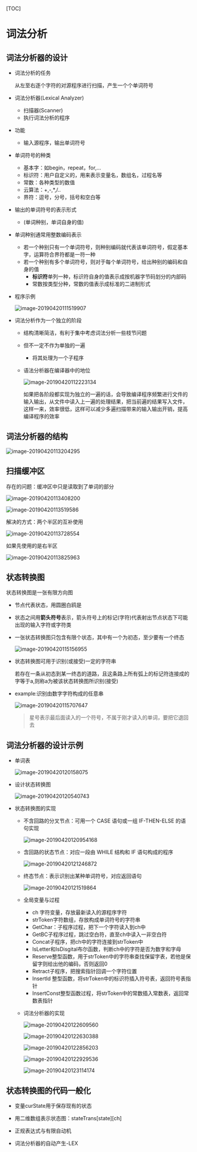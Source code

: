 [TOC]

# 词法分析

## 词法分析器的设计

* 词法分析的任务

  从左至右逐个字符的对源程序进行扫描，产生一个个单词符号

* 词法分析器(Lexical Analyzer)

  * 扫描器(Scanner)
  * 执行词法分析的程序

* 功能

  * 输入源程序，输出单词符号

* 单词符号的种类

  * 基本字：如begin，repeat，for,...
  * 标识符：用户自定义的，用来表示变量名，数组名，过程名等
  * 常数：各种类型的数值
  * 云算法：+,-,*,/..
  * 界符：逗号，分号，括号和空白等

* 输出的单词符号的表示形式

  * (单词种别，单词自身的值)

* 单词种别通常用整数编码表示

  * 若一个种别只有一个单词符号，则种别编码就代表该单词符号，假定基本字，运算符合界符都是一符一种
  * 若一个种别有多个单词符号，则对于每个单词符号，给出种别的编码和自身的值
    * **标识符**单列一种，标识符自身的值表示成按机器字节码划分的内部码
    * 常数按类型分种，常数的值表示成标准的二进制形式

* 程序示例

  ![image-20190420111519907](/Users/chenyansong/Documents/note/images/compileStud/cifa-example.png)



* 词法分析作为一个独立的阶段

  * 结构清晰简洁，有利于集中考虑词法分析一些枝节问题

  * 但不一定不作为单独的一遍

    * 将其处理为一个子程序

  * 语法分析器在编译器中的地位

    ![image-20190420112223134](/Users/chenyansong/Documents/note/images/compileStud/cifa-example2.png)

    如果把各阶段都实现为独立的一遍的话，会导致编译程序频繁进行文件的输入输出，从文件中读入上一遍的处理结果，把当前遍的结果写入文件，这样一来，效率很低，这样可以减少多遍扫描带来的输入输出开销，提高编译程序的效率



## 词法分析器的结构

![image-20190420113204295](/Users/chenyansong/Documents/note/images/compileStud/cifa-example3.png)



## 扫描缓冲区

存在的问题：缓冲区中只是读取到了单词的部分

![image-20190420113408200](/Users/chenyansong/Documents/note/images/compileStud/cifa-example4.png)

![image-20190420113519586](/Users/chenyansong/Documents/note/images/compileStud/cifa-example5.png)

 解决的方式：两个半区的互补使用

![image-20190420113728554](/Users/chenyansong/Documents/note/images/compileStud/cifa-example6.png)

如果先使用的是右半区

![image-20190420113825963](/Users/chenyansong/Documents/note/images/compileStud/cifa-example7.png)





## 状态转换图

状态转换图是一张有限方向图

* 节点代表状态，用圆圈白鸥是

* 状态之间用**箭头符号**表示，箭头符号上的标记(字符)代表射出节点状态下可能出现的输入字符或字符类

* 一张状态转换图只包含有限个状态，其中有一个为初态，至少要有一个终态

  ![image-20190420115156955](/Users/chenyansong/Documents/note/images/compileStud/cifa-example8.png)

* 状态转换图可用于识别(或接受)一定的字符串

  若存在一条从初态到某一终态的道路，且这条路上所有弧上的标记符连接成的字等于a,则称a为被该状态转换图所识别(接受)

* example:识别由数字字符构成的任意串

  ![image-20190420115707647](/Users/chenyansong/Documents/note/images/compileStud/cifa-example9.png)

  >  星号表示最后面读入的一个符号，不属于刚才读入的单词，要把它退回去



## 词法分析器的设计示例

* 单词表

  ![image-20190420120158075](/Users/chenyansong/Documents/note/images/compileStud/image-20190420120158075.png)

* 设计状态转换图

  ![image-20190420120540743](/Users/chenyansong/Documents/note/images/compileStud/10.png)



* 状态转换图的实现

  * 不含回路的分叉节点：可用一个 CASE 语句或一组 IF-THEN-ELSE 的语句实现

    ![image-20190420120954168](/Users/chenyansong/Documents/note/images/compileStud/11.png)

  * 含回路的状态节点：对应一段由 WHILE 结构和 IF 语句构成的程序

     ![image-20190420121246872](/Users/chenyansong/Documents/note/images/compileStud/12.png)

    

  * 终态节点：表示识别出某种单词符号，对应返回语句

    ![image-20190420121519864](/Users/chenyansong/Documents/note/images/compileStud/13.png)

  * 全局变量与过程

    * ch 字符变量，存放最新读入的源程序字符
    * strToken字符数组，存放构成单词符号的字符串
    * GetChar：子程序过程，把下一个字符读入到ch中
    * GetBC子程序过程，跳过空白符，直至ch中读入一非空白符
    * Concat子程序，把ch中的字符连接到strToken中
    * IsLetter和IsDisgital布尔函数，判断ch中的字符是否为数字和字母
    * Reserve整型函数，用于strToken中的字符串查找保留字表，若他是保留字则给出他的编码，否则返回0
    * Retract子程序，把搜索指针回调一个字符位置
    * InsertId 整型函数，将strToken中的标识符插入符号表，返回符号表指针
    * InsertConst整型函数过程，将strToken中的常数插入常数表，返回常数表指针

  * 词法分析器的实现

    ![image-20190420122609560](/Users/chenyansong/Documents/note/images/compileStud/14.png)

     ![image-20190420122630388](/Users/chenyansong/Documents/note/images/compileStud/15.png)

    ![image-20190420122856203](/Users/chenyansong/Documents/note/images/compileStud/16.png)

    ![image-20190420122929536](/Users/chenyansong/Documents/note/images/compileStud/17.png)

    ![image-20190420123114174](/Users/chenyansong/Documents/note/images/compileStud/18.png)



## 状态转换图的代码一般化

* 变量curState用于保存现有的状态

* 用二维数组表示状态图：stateTrans[state]\[ch]

  











* 正规表达式与有限自动机
* 词法分析器的自动产生-LEX

